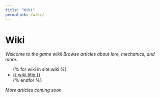 ```yaml
---
title: "Wiki"
permalink: /wiki/
---
```


# Wiki

*Welcome to the game wiki! Browse articles about lore, mechanics, and more.*

<ul>
  {% for wiki in site.wiki %}
    <li><a href="{{ wiki.url }}">{{ wiki.title }}</a></li>
  {% endfor %}
</ul>

*More articles coming soon.* 